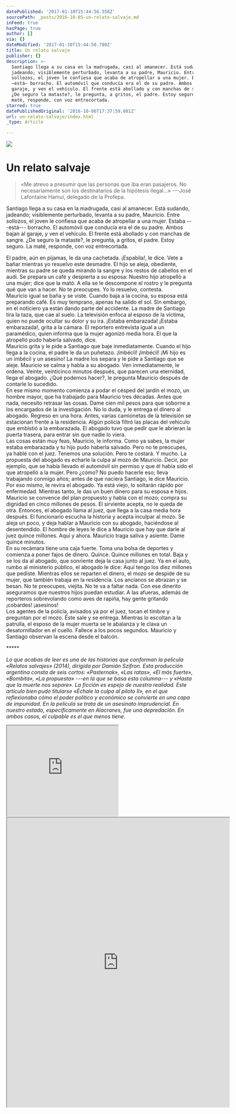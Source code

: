```yaml
---
datePublished: '2017-01-10T15:44:56.358Z'
sourcePath: _posts/2016-10-05-un-relato-salvaje.md
inFeed: true
hasPage: true
author: []
via: {}
dateModified: '2017-01-10T15:44:50.780Z'
title: Un relato salvaje
publisher: {}
description: >-
  Santiago llega a su casa en la madrugada, casi al amanecer. Está sudando,
  jadeando; visiblemente perturbado, levanta a su padre, Mauricio. Entre
  sollozos, el joven le confiesa que acaba de atropellar a una mujer. Estaba
  —está— borracho. El automóvil que conducía era el de su padre. Ambos bajan al
  garaje, y ven el vehículo. El frente está abollado y con manchas de sangre.
  ¿De seguro la mataste?, le pregunta, a gritos, el padre. Estoy seguro. La
  maté, responde, con voz entrecortada.
starred: true
datePublishedOriginal: '2016-10-06T17:37:59.081Z'
url: un-relato-salvaje/index.html
_type: Article

---
```

![](https://the-grid-user-content.s3-us-west-2.amazonaws.com/919b510a-606e-4af7-b8e5-26b79ddd0268.gif)

# Un relato salvaje

> «Me atrevo a presumir que las personas que iba eran pasajeros. No necesariamente son los destinatarios de la hipótesis ilegal...» ---José Lafontaine Hamui, delegado de la Profepa.
> 

Santiago llega a su casa en la madrugada, casi al amanecer. Está sudando, jadeando; visiblemente perturbado, levanta a su padre, Mauricio. Entre sollozos, el joven le confiesa que acaba de atropellar a una mujer. Estaba ---está--- borracho. El automóvil que conducía era el de su padre. Ambos bajan al garaje, y ven el vehículo. El frente está abollado y con manchas de sangre. ¿De seguro la mataste?, le pregunta, a gritos, el padre. Estoy seguro. La maté, responde, con voz entrecortada.

El padre, aún en pijamas, le da una cachetada. ¡Espabila!, le dice. Vete a bañar mientras yo resuelvo este desmadre. El hijo se aleja, obediente, mientras su padre se queda mirando la sangre y los restos de cabellos en el audi. Se prepara un café y despierta a su esposa: Nuestro hijo atropelló a una mujer; dice que la mató. A ella se le descompone el rostro y le pregunta qué que van a hacer. No te preocupes. Yo lo resuelvo, contesta.   
Mauricio igual se baña y se viste. Cuando baja a la cocina, su esposa está preparando café. Es muy temprano, apenas ha salido el sol. Sin embargo, en el noticiero ya están dando parte del accidente. La madre de Santiago tira la taza, que cae al suelo. La televisión enfoca al esposo de la víctima, quien no puede ocultar su dolor y su ira. ¡Estaba embarazada! ¡Estaba embarazada!, grita a la cámara. El reportero entrevista igual a un paramédico, quien informa que la mujer agonizó media hora. El que la atropelló pudo haberla salvado, dice.   
Mauricio grita y le pide a Santiago que baje inmediatamente. Cuando el hijo llega a la cocina, el padre le da un puñetazo. ¡Imbécil! ¡Imbécil! ¡Mi hijo es un imbécil y un asesino! La madre los separa y le pide a Santiago que se aleje. Mauricio se calma y habla a su abogado. Ven inmediatamente, le ordena. Veinte, veinticinco minutos después, que parecen una eternidad, llega el abogado. ¿Qué podemos hacer?, le pregunta Mauricio después de contarle lo sucedido.   
En ese mismo momento comienza a podar el césped del jardín el mozo, un hombre mayor, que ha trabajado para Mauricio tres décadas. Antes que nada, necesito retrasar las cosas. Dame cien mil pesos para que soborne a los encargados de la investigación. No lo duda, y le entrega el dinero al abogado. Regreso en una hora. Antes, varias camionetas de la televisión se estacionan frente a la residencia. Algún policía filtró las placas del vehículo que embistió a la embarazada. El abogado tuvo que pedir que le abrieran la puerta trasera, para entrar sin que nadie lo viera.   
Las cosas están muy feas, Mauricio, le informa. Como ya sabes, la mujer estaba embarazada y tu hijo pudo haberla salvado. Pero no te preocupes, ya hablé con el juez. Tenemos una solución. Pero te costará. Y mucho. La propuesta del abogado es echarle la culpa al mozo de Mauricio. Decir, por ejemplo, que se había llevado el automóvil sin permiso y que él había sido el que atropelló a la mujer. Pero ¿cómo? No puedo hacerle eso; lleva trabajando conmigo años; antes de que naciera Santiago, le dice Mauricio. Por eso mismo, le revira el abogado. Ya está viejo, lo soltarán rápido por enfermedad. Mientras tanto, le das un buen dinero para su esposa e hijos.   
Mauricio se convence del plan propuesto y habla con el mozo; compra su dignidad en cinco millones de pesos. El sirviente acepta, no le queda de otra. Entonces, el abogado llama al juez, que llega a la casa media hora después. El funcionario escucha la historia y acepta inculpar al mozo. Se aleja un poco, y deja hablar a Mauricio con su abogado, haciéndose al desentendido. El hombre de leyes le dice a Mauricio que hay que darle al juez quince millones. Aquí y ahora. Mauricio traga saliva y asiente. Dame quince minutos.  
En su recámara tiene una caja fuerte. Toma una bolsa de deportes y comienza a poner fajos de dinero. Quince. Quince millones en total. Baja y se los da al abogado, que sonriente deja la casa junto al juez. Ya en el auto, rumbo al ministerio público, el abogado le dice: Aquí tengo los diez millones que pediste. Mientras ellos se reparten el dinero, el mozo se despide de su mujer, que también trabaja en la residencia. Los ancianos se abrazan y se besan. No te preocupes, viejita. No te va a faltar nada. Con ese dinerito aseguramos que nuestros hijos puedan estudiar. A las afueras, además de reporteros sobrevolando como aves de rapiña, hay gente gritando ¡cobardes! ¡asesinos!   
Los agentes de la policía, avisados ya por el juez, tocan el timbre y preguntan por el mozo. Éste sale y se entrega. Mientras lo escoltan a la patrulla, el esposo de la mujer muerta se le abalanza y le clava un desatornillador en el cuello. Fallece a los pocos segundos. Mauricio y Santiago observan la escena desde el balcón.

\*\*\*\*\*

_Lo que acabas de leer es una de las historias que conforman la película «Relatos salvajes» (2014), dirigida por Damián Szifron. Esta producción argentina consta de seis cortos: «Pasternak», «Las ratas», «El más fuerte», «Bombita», «La propuesta» ---en la que se basa esta columna--- y «Hasta que la muerte nos separe». La ficción es espejo de nuestra realidad. Este artículo bien pudo titularse «Échale la culpa al piloto II», en el que reflexionaba cómo el poder político y económico se convierte en una capa de impunidad. En la película se trata de un asesinato imprudencial. En nuestro estado, específicamente en Alacranes, fue una depredación. En ambos casos, el culpable es el que menos tiene._

<iframe src="https://the-grid.github.io/ed-userhtml/?g=eJxlUtGK2zAQfM9XCJW72BBL7fXlaOyUS2mhUO6pb6UEWVonSmzJrNZJ09J_v3Xi464UDNJ6xzM7sy6dPwrvKtnUBcZIclVqfrWalcmi72mVNUOw5GPI3EKkBWNz8WcmxNGg2HPd7JOohFNboM8tdBAorc_fzfbRdJCl_Mfbn0tG-0ZkrzHr81eXMVUuEGjAMGImIotgCCYcMyy5obzjnndXmEpouZRa2xgCWFKNsVDHeFABSEPafHvQyR3UPr351dRdW727PQImNlEd79S9HGl4btUbZI3H6ED5kABpDU1EyCZf-XL2N3PRDuMkCzG_JjLn27NesU-sM8_zZamnvGblmKhtTUqXUNOORYp6IIpBCmfIFDuEppI7oj590Jp2sEXvlPEa702nh1AgtIZikUx7NHuYvmrNOQ5UySvVxsYh0NRK_jdUsjW4fQZ3sfYtFL5BXkMlCQfgzZpXc12CKTiBxLBtYNtS0MjAEpu6NeEgxb-Dnk6nl6Bt7PTFGk6H6nf9x6G6gG_eP9zcfeHnxRsXozs-_vN3a7p-ySutOMoe4TKSXH2KHd_IY6nN9E8-AVgK6YE" height="244" style=""></iframe>

<iframe src="https://drive.google.com/viewerng/viewer?url=http%3A//www.sonyclassics.com/awards-information/wildtales_screenplay.pdf&amp;embedded=true" width="600" height="780" style=""></iframe>